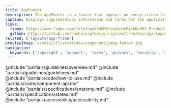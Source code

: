 ```yaml
---
title: AppFooter
description: The AppFooter is a footer that appears on every screen to displays supplementary information and links.
caption: Displays supplementary information and links for the application.
links:
  figma: https://www.figma.com/file/noyY6dUMDYjmySpHcMjhkN/HDS-Product---Components?type=design&node-id=46946-2369&mode=design
  github: https://github.com/hashicorp/design-system/tree/main/packages/components/addon/components/hds/app-footer
related: ['layouts/app-frame']
previewImage: assets/illustrations/components/app-footer.jpg
navigation:
  keywords: ['copyright', 'support', 'terms', 'privacy', 'security', 'accecssibility', 'system status']
---
```


<section data-tab="Guidelines">
  @include "partials/guidelines/overview.md"
  @include "partials/guidelines/guidelines.md"
</section>

<section data-tab="Code">
  @include "partials/code/how-to-use.md"
  @include "partials/code/component-api.md"
</section>

<section data-tab="Specifications">
  @include "partials/specifications/anatomy.md"
  @include "partials/specifications/states.md"
</section>

<section data-tab="Accessibility">
  @include "partials/accessibility/accessibility.md"
</section>